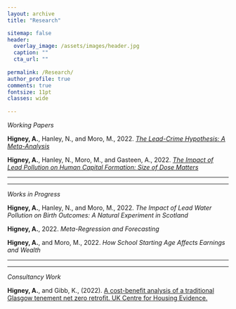 ```yaml
---
layout: archive
title: "Research"

sitemap: false
header:
  overlay_image: /assets/images/header.jpg
  caption: ""
  cta_url: ""
  
permalink: /Research/
author_profile: true
comments: true
fontsize: 11pt
classes: wide
 
---
```


<p><em>Working Papers</em></p>

<strong>Higney, A.</strong>, Hanley, N., and Moro, M., 2022. <em> <a href="/home/assets/images/LeadCrimeMetaAnalysis_20220110.pdf">The Lead-Crime Hypothesis: A Meta-Analysis</a> </em>


<strong>Higney, A.</strong>, Hanley, N., Moro, M., and Gasteen, A., 2022.<em> <a href="/home/assets/images/leadEducation20220129.pdf">The Impact of Lead Pollution on Human Capital Formation: Size of Dose Matters</a> </em>

---

<hr>
<p><em>Works in Progress</em></p>

<strong>Higney, A.</strong>, Hanley, N., and Moro, M., 2022. <em>The Impact of Lead Water Pollution on Birth Outcomes: A Natural Experiment in Scotland</em>

<strong>Higney, A.</strong>, 2022. <em>Meta-Regression and Forecasting</em>

<strong>Higney, A.</strong>, and Moro, M., 2022. <em>How School Starting Age Affects Earnings and Wealth</em>

<hr>

<hr>
<p><em>Consultancy Work</em></p>

<strong>Higney, A.</strong>, and Gibb, K., (2022). <a href="https://housingevidence.ac.uk/publications/a-cost-benefit-analysis-of-a-traditional-glasgow-tenement-net-zero-retrofit/">A cost-benefit analysis of a traditional Glasgow tenement net zero retrofit. UK Centre for Housing Evidence.</a>
